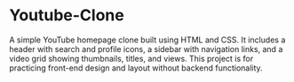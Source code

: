# Youtube-Clone
A simple YouTube homepage clone built using HTML and CSS. It includes a header with search and profile icons, a sidebar with navigation links, and a video grid showing thumbnails, titles, and views. This project is for practicing front-end design and layout without backend functionality.

